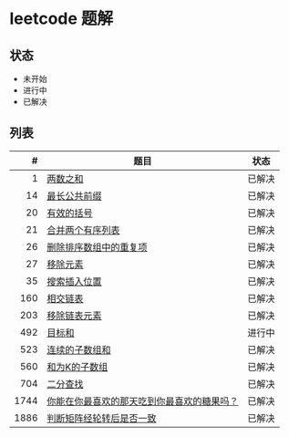 # leetcode 题解

## 状态

-   未开始
-   进行中
-   已解决

## 列表

|    # | 题目                                                                                                                  | 状态   |
|-----:|-----------------------------------------------------------------------------------------------------------------------|--------|
|    1 | [两数之和](./problems/1.two-sum.md)                                                                                   | 已解决 |
|   14 | [最长公共前缀](./problems/14.longest-common-prefix.md)                                                                | 已解决 |
|   20 | [有效的括号](./problems/20.valid-parentheses.md)                                                                      | 已解决 |
|   21 | [合并两个有序列表](./problems/21.merge-two-sorted-lists.md)                                                           | 已解决 |
|   26 | [删除排序数组中的重复项](./problems/26.remove-duplicates-from-sorted-array.md)                                        | 已解决 |
|   27 | [移除元素](./problems/27.remove-element.md)                                                                           | 已解决 |
|   35 | [搜索插入位置](./problems/35.search-insert-position.md)                                                               | 已解决 |
|  160 | [相交链表](./problems/160.intersection-of-two-linked-lists.md)                                                        | 已解决 |
|  203 | [移除链表元素](./problems/203.remove-linked-list-elements.md)                                                         | 已解决 |
|  492 | [目标和](./problems/492.target-sum.md)                                                                                | 进行中 |
|  523 | [连续的子数组和](./problems/523.continuous-subarray-sum.md)                                                           | 已解决 |
|  560 | [和为K的子数组](./problems/560.subarray-sum-equals-k.md)                                                              | 已解决 |
|  704 | [二分查找](./problems/704.binary-search.md)                                                                           | 已解决 |
| 1744 | [你能在你最喜欢的那天吃到你最喜欢的糖果吗？](./problems/1744.can-you-eat-your-favorite-candy-on-your-favorite-day.md) | 已解决 |
| 1886 | [判断矩阵经轮转后是否一致](./problems/determine-whether-matrix-can-be-obtained-by-rotation.md)                        | 已解决 |
